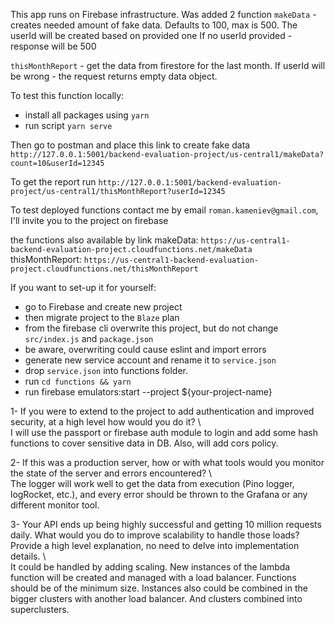 This app runs on Firebase infrastructure. Was added 2 function
`makeData` - creates needed amount of fake data. Defaults to 100, max is 500.
The userId will be created based on provided one
If no userId provided - response will be 500

`thisMonthReport` - get the data from firestore for the last month.
If userId will be wrong - the request returns empty data object.

To test this function locally:

- install all packages using `yarn`
- run script `yarn serve`

Then go to postman and place this link to create fake data
`http://127.0.0.1:5001/backend-evaluation-project/us-central1/makeData?count=10&userId=12345`

To get the report run
`http://127.0.0.1:5001/backend-evaluation-project/us-central1/thisMonthReport?userId=12345`

To test deployed functions contact me by email `roman.kameniev@gmail.com`, I'll invite you to the project on firebase

the functions also available by link
makeData:
`https://us-central1-backend-evaluation-project.cloudfunctions.net/makeData`
thisMonthReport:
`https://us-central1-backend-evaluation-project.cloudfunctions.net/thisMonthReport`

If you want to set-up it for yourself:

- go to Firebase and create new project
- then migrate project to the `Blaze` plan
- from the firebase cli overwrite this project, but do not change `src/index.js` and `package.json`
- be aware, overwriting could cause eslint and import errors
- generate new service account and rename it to `service.json`
- drop `service.json` into functions folder.
- run `cd functions && yarn`
- run firebase emulators:start --project ${your-project-name}

1- If you were to extend to the project to add authentication and improved security, at a high level how would you do it?
\\\
I will use the passport or firebase auth module to login and add some hash functions to cover sensitive data in DB. Also, will add cors policy.

2- If this was a production server, how or with what tools would you monitor the state of the server and errors encountered?
\\\
The logger will work well to get the data from execution (Pino logger, logRocket, etc.), and every error should be thrown to the Grafana or any different monitor tool.

3- Your API ends up being highly successful and getting 10 million requests daily. What would you do to improve scalability to handle those loads? Provide a high level explanation, no need to delve into implementation details.
\\\
It could be handled by adding scaling. New instances of the lambda function will be created and managed with a load balancer. Functions should be of the minimum size. Instances also could be combined in the bigger clusters with another load balancer. And clusters combined into superclusters.

